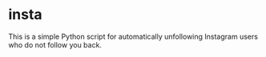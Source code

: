 # insta
This is a simple Python script for automatically unfollowing Instagram users who do not follow you back. 
